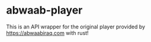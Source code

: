 # abwaab-player

This is an API wrapper for the original player provided by https://abwaabiraq.com with rust!
